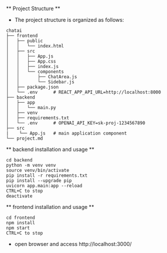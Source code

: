 ** Project Structure **

- The project structure is organized as follows:

```
chatai
├── frontend
│   ├── public
│   │   └── index.html
│   ├── src
│   │   ├── App.js
│   │   ├── App.css
│   │   ├── index.js
│   │   └── components
│   │       ├── ChatArea.js
│   │       └── Sidebar.js
│   ├── package.json
│   └── .env      # REACT_APP_API_URL=http://localhost:8000
├── backend
│   ├── app
│   │   └── main.py
│   ├── venv
│   ├── requirements.txt
│   └── .env      # OPENAI_API_KEY=sk-proj-1234567890
├── src
|    └── App.js   # main application component
└── project.md
```

** backend installation and usage **

```
cd backend
python -m venv venv
source venv/bin/activate
pip install -r requirements.txt
pip install --upgrade pip
uvicorn app.main:app --reload
CTRL+C to stop
deactivate
```

** frontend installation and usage **

```
cd frontend
npm install
npm start
CTRL+C to stop
```

- open browser and access http://localhost:3000/
